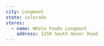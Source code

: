 ```yaml
---
city: Longmont
state: colorado
stores:
  - name: Whole Foods Longmont
    address: 1250 South Hover Road
---
```

